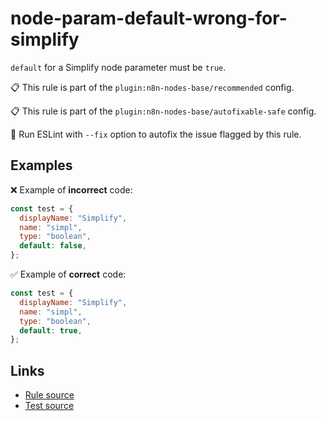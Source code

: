 [//]: # "File generated from a template. Do not edit this file directly."

# node-param-default-wrong-for-simplify

`default` for a Simplify node parameter must be `true`.

📋 This rule is part of the `plugin:n8n-nodes-base/recommended` config.

📋 This rule is part of the `plugin:n8n-nodes-base/autofixable-safe` config.

🔧 Run ESLint with `--fix` option to autofix the issue flagged by this rule.

## Examples

❌ Example of **incorrect** code:

```js
const test = {
  displayName: "Simplify",
  name: "simpl",
  type: "boolean",
  default: false,
};
```

✅ Example of **correct** code:

```js
const test = {
  displayName: "Simplify",
  name: "simpl",
  type: "boolean",
  default: true,
};
```

## Links

- [Rule source](../../lib/rules/node-param-default-wrong-for-simplify.ts)
- [Test source](../../tests/node-param-default-wrong-for-simplify.test.ts)
